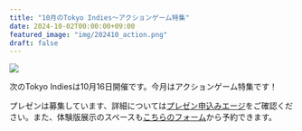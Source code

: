 ```yaml
---
title: "10月のTokyo Indies〜アクションゲーム特集"
date: 2024-10-02T00:00:00+09:00
featured_image: "img/202410_action.png"
draft: false
---
```


![](/img/202410_action.png)

次のTokyo Indiesは10月16日開催です。今月はアクションゲーム特集です！

プレゼンは募集しています、詳細については[プレゼン申込みエージ](/present)をご確認ください。また、体験版展示のスペースも[こちらのフォーム](https://forms.gle/Rf2w9eyi9ngFtJYo9)から予約できます。
